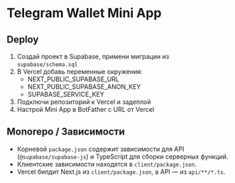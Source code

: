 # Telegram Wallet Mini App

## Deploy

1. Создай проект в Supabase, примени миграции из `supabase/schema.sql`
2. В Vercel добавь переменные окружения:
   - NEXT_PUBLIC_SUPABASE_URL
   - NEXT_PUBLIC_SUPABASE_ANON_KEY
   - SUPABASE_SERVICE_KEY
3. Подключи репозиторий к Vercel и задеплой
4. Настрой Mini App в BotFather с URL от Vercel


## Monorepo / Зависимости
- Корневой `package.json` содержит зависимости для API (`@supabase/supabase-js`) и TypeScript для сборки серверных функций.
- Клиентские зависимости находятся в `client/package.json`.
- Vercel билдит Next.js из `client/package.json`, а API — из `api/**/*.ts`.
